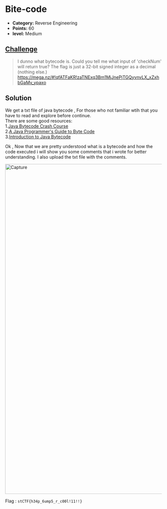 
# Bite-code

* **Category:** Reverse Engineering
* **Points:** 60
* **level:** Medium


## [Challenge](https://ctflearn.com/challenge/368)

>I dunno what bytecode is. Could you tell me what input of 'checkNum' will return true? The flag is just a 32-bit signed integer as a decimal (nothing else.) https://mega.nz/#!qfATFaKR!zaTNExq3Bm1MjJnePjTGQyvnvLX_xZxhbGaMv_ypaxo

## Solution
We get a txt file of java bytecode , For those who not familiar wtih that you have to read and explore before continue.   
There are some good resources:         
1.[Java Bytecode Crash Course](https://www.youtube.com/watch?v=e2zmmkc5xI0)   
2.[A Java Programmer's Guide to Byte Code](https://www.beyondjava.net/java-programmers-guide-java-byte-code)    
3.[Introduction to Java Bytecode](https://dzone.com/articles/introduction-to-java-bytecode)   

Ok , Now that we are pretty understood what is a bytecode and how the code executed i will show you some comments that i wrote for better understanding. I also upload the txt file with the comments.

<img width="1059" alt="Capture" src="https://user-images.githubusercontent.com/57364083/69759540-0cac1b00-116b-11ea-992b-e24d773e7b97.PNG">



Flag : ```stCTF{h34p_6ump5_r_c00l!11!!}```

